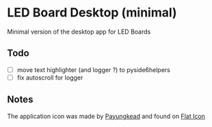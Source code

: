# LED Board Desktop (minimal)

Minimal version of the desktop app for LED Boards

## Todo

- [ ] move text highlighter (and logger ?) to pyside6helpers
- [ ] fix autoscroll for logger

## Notes

The application icon was made by [Payungkead](https://www.flaticon.com/authors/payungkead) and found on [Flat Icon](https://www.flaticon.com)
